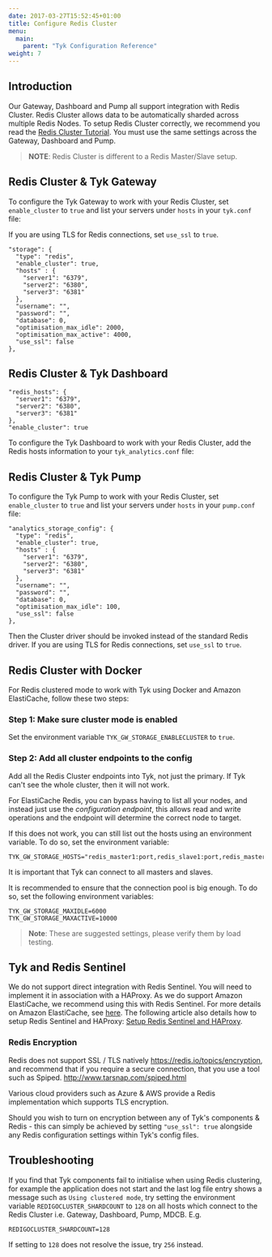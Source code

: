 ```yaml
---
date: 2017-03-27T15:52:45+01:00
title: Configure Redis Cluster
menu:
  main:
    parent: "Tyk Configuration Reference"
weight: 7 
---
```


## <a name="introduction"></a>Introduction

Our Gateway, Dashboard and Pump all support integration with Redis Cluster. Redis Cluster allows data to be automatically sharded across multiple Redis Nodes. To setup Redis Cluster correctly, we recommend you read the [Redis Cluster Tutorial](https://redis.io/topics/cluster-tutorial). You must use the same settings across the Gateway, Dashboard and Pump.

> **NOTE**: Redis Cluster is different to a Redis Master/Slave setup.

## <a name="redis-cluster-gateway"></a> Redis Cluster & Tyk Gateway 

To configure the Tyk Gateway to work with your Redis Cluster, set `enable_cluster` to `true` and list your servers under `hosts` in your `tyk.conf` file:

If you are using TLS for Redis connections, set `use_ssl` to `true`.

```{json}
"storage": {
  "type": "redis",
  "enable_cluster": true,
  "hosts" : {
    "server1": "6379",
    "server2": "6380",
    "server3": "6381"
  },
  "username": "",
  "password": "",
  "database": 0,
  "optimisation_max_idle": 2000,
  "optimisation_max_active": 4000,
  "use_ssl": false
},
```

## <a name="redis-cluster-dashboard"></a> Redis Cluster & Tyk Dashboard

```{json}
"redis_hosts": {
  "server1": "6379",
  "server2": "6380",
  "server3": "6381"
},
"enable_cluster": true
```
To configure the Tyk Dashboard to work with your Redis Cluster, add the Redis hosts information to your `tyk_analytics.conf` file:


## <a name="redis-cluster-pump"></a> Redis Cluster & Tyk Pump

To configure the Tyk Pump to work with your Redis Cluster, set `enable_cluster` to `true` and list your servers under `hosts` in your `pump.conf` file:

```{json}
"analytics_storage_config": {
  "type": "redis",
  "enable_cluster": true,
  "hosts" : {
    "server1": "6379",
    "server2": "6380",
    "server3": "6381"
  },
  "username": "",
  "password": "",
  "database": 0,
  "optimisation_max_idle": 100,
  "use_ssl": false
},
```
Then the Cluster driver should be invoked instead of the standard Redis driver. If you are using TLS for Redis connections, set `use_ssl` to `true`.


## <a name="redis-cluster-docker"></a> Redis Cluster with Docker

For Redis clustered mode to work with Tyk using Docker and Amazon ElastiCache, follow these two steps:

### Step 1: Make sure cluster mode is enabled

Set the environment variable `TYK_GW_STORAGE_ENABLECLUSTER` to `true`.

### Step 2: Add all cluster endpoints to the config

Add all the Redis Cluster endpoints into Tyk, not just the primary. If Tyk can't see the whole cluster, then it will not work.

For ElastiCache Redis, you can bypass having to list all your nodes, and instead just use the *configuration endpoint*,
this allows read and write operations and the endpoint will determine the correct node to target.

If this does not work, you can still list out the hosts using an environment variable. To do so, set the environment variable:

```{.copyWrapper}
TYK_GW_STORAGE_HOSTS="redis_master1:port,redis_slave1:port,redis_master2:port,redis_slave2:port,redis_master3:port,redis_slave3:port"
```

It is important that Tyk can connect to all masters and slaves.

It is recommended to ensure that the connection pool is big enough. To do so, set the following environment variables:

```{.copyWrapper}
TYK_GW_STORAGE_MAXIDLE=6000
TYK_GW_STORAGE_MAXACTIVE=10000
```

> **Note**: These are suggested settings, please verify them by load testing.

## <a name="sentinel"></a>Tyk and Redis Sentinel
We do not support direct integration with Redis Sentinel. You will need to implement it in association with a HAProxy. As we do support Amazon ElastiCache, we recommend using this with Redis Sentinel. For more details on Amazon ElastiCache, see [here](https://aws.amazon.com/elasticache/). The following article also details how to setup Redis Sentinel and HAProxy: [Setup Redis Sentinel and HAProxy](https://discuss.pivotal.io/hc/en-us/articles/205309388-How-to-setup-HAProxy-and-Redis-Sentinel-for-automatic-failover-between-Redis-Master-and-Slave-servers).

### Redis Encryption

Redis does not support SSL / TLS natively https://redis.io/topics/encryption, and recommend that if you require a
secure connection, that you use a tool such as Spiped. http://www.tarsnap.com/spiped.html

Various cloud providers such as Azure & AWS provide a Redis implementation which supports TLS encryption.

Should you wish to turn on encryption between any of Tyk's components & Redis - this can simply be achieved by setting
`"use_ssl": true` alongside any Redis configuration settings within Tyk's config files.

## Troubleshooting

If you find that Tyk components fail to initialise when using Redis clustering, for example the application does not start and the last log file entry shows a message such as `Using clustered mode`, try setting the environment variable `REDIGOCLUSTER_SHARDCOUNT` to `128` on all hosts which connect to the Redis Cluster i.e. Gateway, Dashboard, Pump, MDCB. E.g.

`REDIGOCLUSTER_SHARDCOUNT=128`

If setting to `128` does not resolve the issue, try `256` instead.
